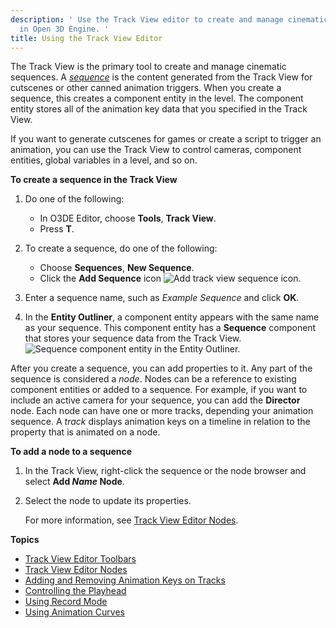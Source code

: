 ```yaml
---
description: ' Use the Track View editor to create and manage cinematic sequences
  in Open 3D Engine. '
title: Using the Track View Editor
---
```


The Track View is the primary tool to create and manage cinematic sequences. A *[sequence](/docs/user-guide/appendix/glossary#sequence)* is the content generated from the Track View for cutscenes or other canned animation triggers. When you create a sequence, this creates a component entity in the level. The component entity stores all of the animation key data that you specified in the Track View.

If you want to generate cutscenes for games or create a script to trigger an animation, you can use the Track View to control cameras, component entities, global variables in a level, and so on.

**To create a sequence in the Track View**

1. Do one of the following:
   + In O3DE Editor, choose **Tools**, **Track View**.
   + Press **T**.

1. To create a sequence, do one of the following:
   + Choose **Sequences**, **New Sequence**.
   + Click the **Add Sequence** icon ![Add track view sequence icon](/images/user-guide/cinematics/cinematics-track-view-simple-motion-component-2.png).

1. Enter a sequence name, such as *Example Sequence* and click **OK**.

1. In the **Entity Outliner**, a component entity appears with the same name as your sequence. This component entity has a **Sequence** component that stores your sequence data from the Track View.
![Sequence component entity in the Entity Outliner.](/images/user-guide/cinematics/track-view-editor-sequence-entity.png)

After you create a sequence, you can add properties to it. Any part of the sequence is considered a *node*. Nodes can be a reference to existing component entities or added to a sequence. For example, if you want to include an active camera for your sequence, you can add the **Director** node. Each node can have one or more tracks, depending your animation sequence. A *track* displays animation keys on a timeline in relation to the property that is animated on a node.

**To add a node to a sequence**

1. In the Track View, right-click the sequence or the node browser and select **Add *Name* Node**.

1. Select the node to update its properties.

   For more information, see [Track View Editor Nodes](/docs/user-guide/visualization/cinematics/trackview-nodes.md).

**Topics**
+ [Track View Editor Toolbars](/docs/user-guide/visualization/cinematics/track-view/editor-toolbars.md)
+ [Track View Editor Nodes](/docs/user-guide/visualization/cinematics/trackview-nodes.md)
+ [Adding and Removing Animation Keys on Tracks](/docs/user-guide/visualization/cinematics/adding-removing-animation-keys-on-tracks.md)
+ [Controlling the Playhead](/docs/user-guide/visualization/cinematics/controlling-the-playhead.md)
+ [Using Record Mode](/docs/user-guide/visualization/cinematics/using-record-mode.md)
+ [Using Animation Curves](/docs/user-guide/visualization/cinematics/track-view/editor-animation-curves.md)
